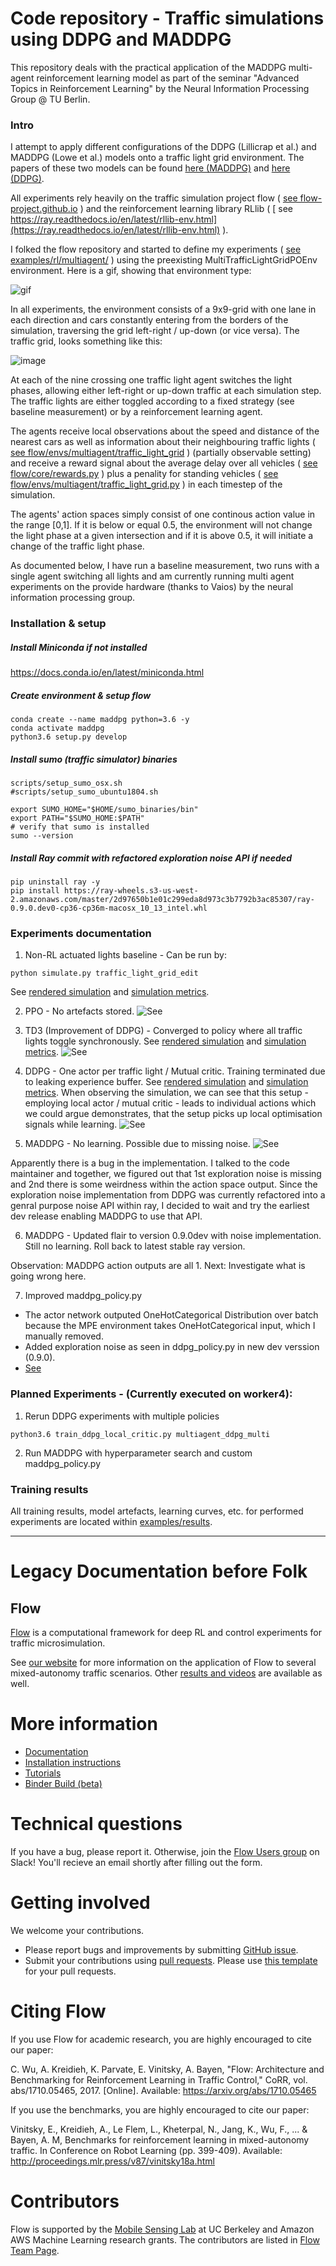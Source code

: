 # Code repository - Traffic simulations using DDPG and MADDPG

This repository deals with the practical application of the MADDPG multi-agent reinforcement learning model as part of the seminar "Advanced Topics in Reinforcement Learning" by the Neural Information Processing Group @ TU Berlin.

### Intro
I attempt to apply different configurations of the DDPG (Lillicrap et al.) and MADDPG (Lowe et al.) models onto a traffic light grid environment.
The papers of these two models can be found [here (MADDPG)](https://arxiv.org/abs/1706.02275) and [here (DDPG)](https://arxiv.org/abs/1509.02971).

All experiments rely heavily on the traffic simulation project flow ( [see flow-project.github.io](https://flow-project.github.io/) ) and the reinforcement learning library RLlib ( [ see https://ray.readthedocs.io/en/latest/rllib-env.html](https://ray.readthedocs.io/en/latest/rllib-env.html) ).

I folked the flow repository and started to define my experiments ( [see examples/rl/multiagent/](https://github.com/dissendahl/flow/tree/master/examples/exp_configs/rl/multiagent) ) using the preexisting MultiTrafficLightGridPOEnv environment. Here is a gif, showing that environment type:

![gif](https://github.com/flow-project/flow/blob/master/docs/img/grid.gif)

In all experiments, the environment consists of a 9x9-grid with one lane in each direction and cars constantly entering from the borders of the simulation, traversing the grid left-right / up-down (or vice versa). The traffic grid, looks something like this:

 ![image](https://github.com/dissendahl/flow/blob/master/docs/img/big_grid.png)

At each of the nine crossing one traffic light agent switches the light phases, allowing either left-right or up-down traffic at each simulation step. The traffic lights are either toggled according to a fixed strategy (see baseline measurement) or by a reinforcement learning agent.

The agents receive local observations about the speed and distance of the nearest cars as well as information about their neighbouring traffic lights ( [see flow/envs/multiagent/traffic_light_grid](flow/envs/multiagent/traffic_light_grid.py#L90) ) (partially observable setting) and receive a reward signal about the average delay over all vehicles  ( [see flow/core/rewards.py](flow/core/rewards.py#L179) ) plus a penality for standing vehicles ( [see flow/envs/multiagent/traffic_light_grid.py](flow/envs/multiagent/traffic_light_grid.py#L241) ) in each timestep of the simulation.

The agents' action spaces simply consist of one continous action value in the range [0,1].
If it is below or equal 0.5, the environment will not change the light phase at a given intersection and if it is above 0.5, it will initiate a change of the traffic light phase.

As documented below, I have run a baseline measurement, two runs with a single agent switching all lights and am currently running multi agent experiments on the provide hardware (thanks to Vaios) by the neural information processing group.

### Installation & setup

##### Install Miniconda if not installed
https://docs.conda.io/en/latest/miniconda.html

##### Create environment & setup flow
```shell
conda create --name maddpg python=3.6 -y
conda activate maddpg
python3.6 setup.py develop
```

##### Install sumo (traffic simulator) binaries
```shell
scripts/setup_sumo_osx.sh
#scripts/setup_sumo_ubuntu1804.sh

export SUMO_HOME="$HOME/sumo_binaries/bin"
export PATH="$SUMO_HOME:$PATH"     
# verify that sumo is installed
sumo --version
```

##### Install Ray commit with refactored exploration noise API if needed
```shell
pip uninstall ray -y
pip install https://ray-wheels.s3-us-west-2.amazonaws.com/master/2d97650b1e01c299eda8d973c3b7792b3ac85307/ray-0.9.0.dev0-cp36-cp36m-macosx_10_13_intel.whl
```

### Experiments documentation
1. Non-RL actuated lights baseline - Can be run by:
```shell
python simulate.py traffic_light_grid_edit
```
See [rendered simulation](examples/results/renderings/baseline.mov) and [simulation metrics](examples/results/simulation_metrics/baseline.txt).

2. PPO - No artefacts stored.
![See](examples/results/screen_shots/ppo.png)

3. TD3 (Improvement of DDPG) - Converged to policy where all traffic lights toggle synchronously.
See [rendered simulation](examples/results/renderings/td3.mov) and [simulation metrics](examples/results/simulation_metrics/td3_225.txt).
![See](examples/results/screen_shots/td3.png)

4. DDPG - One actor per traffic light / Mutual critic. Training terminated due to leaking experience buffer. See [rendered simulation](examples/results/renderings/ddpg_multi_policy.mov) and [simulation metrics](examples/results/simulation_metrics/ddpg_multi_agent_25.txt). When observing the simulation, we can see that this setup - employing local actor / mutual critic - leads to individual actions which we could argue demonstrates, that the setup picks up local optimisation signals while learning.
![See](examples/results/screen_shots/ddpg_with_local_policies.png)

5. MADDPG - No learning. Possible due to missing noise.
![See](examples/results/screen_shots/maddpg.png)

Apparently there is a bug in the implementation. I talked to the code maintainer and together, we figured out that 1st exploration noise is missing and 2nd there is some weirdness within the action space output. Since the exploration noise implementation from DDPG was currently refactored into a genral purpose noise API within ray, I decided to wait and try the earliest dev release enabling MADDPG to use that API.

6. MADDPG - Updated flair to version 0.9.0dev with noise implementation. Still no learning. Roll back to latest stable ray version.

Observation: MADDPG action outputs are all 1. Next: Investigate what is going wrong here.

7. Improved maddpg_policy.py
* The actor network outputed OneHotCategorical Distribution over batch because the MPE environment takes OneHotCategorical input, which I manually removed.
* Added exploration noise as seen in ddpg_policy.py in new dev verssion (0.9.0).
* [See](maddpg_policy.py)

### Planned Experiments - (Currently executed on worker4):
1. Rerun DDPG experiments with multiple policies
```shell
python3.6 train_ddpg_local_critic.py multiagent_ddpg_multi
```
2. Run MADDPG with hyperparameter search and custom maddpg_policy.py


### Training results

All training results, model artefacts, learning curves, etc. for performed experiments are located within [examples/results](examples/results).

------------------------------------------------------------------------------------------------------------------------------


# Legacy Documentation before Folk
## Flow

[Flow](https://flow-project.github.io/) is a computational framework for deep RL and control experiments for traffic microsimulation.

See [our website](https://flow-project.github.io/) for more information on the application of Flow to several mixed-autonomy traffic scenarios. Other [results and videos](https://sites.google.com/view/ieee-tro-flow/home) are available as well.

# More information
- [Documentation](https://flow.readthedocs.org/en/latest/)
- [Installation instructions](http://flow.readthedocs.io/en/latest/flow_setup.html)
- [Tutorials](https://github.com/flow-project/flow/tree/master/tutorials)
- [Binder Build (beta)](https://mybinder.org/v2/gh/flow-project/flow/binder)

# Technical questions

If you have a bug, please report it. Otherwise, join the [Flow Users group](https://forms.gle/CuVBu6QtX3dfNaxz6) on Slack! You'll recieve an email shortly after filling out the form.

# Getting involved

We welcome your contributions.

- Please report bugs and improvements by submitting [GitHub issue](https://github.com/flow-project/flow/issues).
- Submit your contributions using [pull requests](https://github.com/flow-project/flow/pulls). Please use [this template](https://github.com/flow-project/flow/blob/master/.github/PULL_REQUEST_TEMPLATE.md) for your pull requests.

# Citing Flow

If you use Flow for academic research, you are highly encouraged to cite our paper:

C. Wu, A. Kreidieh, K. Parvate, E. Vinitsky, A. Bayen, "Flow: Architecture and Benchmarking for Reinforcement Learning in Traffic Control," CoRR, vol. abs/1710.05465, 2017. [Online]. Available: https://arxiv.org/abs/1710.05465

If you use the benchmarks, you are highly encouraged to cite our paper:

Vinitsky, E., Kreidieh, A., Le Flem, L., Kheterpal, N., Jang, K., Wu, F., ... & Bayen, A. M,  Benchmarks for reinforcement learning in mixed-autonomy traffic. In Conference on Robot Learning (pp. 399-409). Available: http://proceedings.mlr.press/v87/vinitsky18a.html

# Contributors

Flow is supported by the [Mobile Sensing Lab](http://bayen.eecs.berkeley.edu/) at UC Berkeley and Amazon AWS Machine Learning research grants. The contributors are listed in [Flow Team Page](https://flow-project.github.io/team.html).

